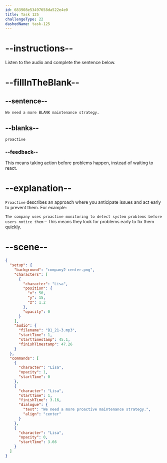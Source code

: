 ```yaml
---
id: 683908e53497658da522e4e0
title: Task 125
challengeType: 22
dashedName: task-125
---
```


<!-- (Audio) Lisa: We need a more proactive maintenance strategy. -->

# --instructions--

Listen to the audio and complete the sentence below.

# --fillInTheBlank--

## --sentence--

`We need a more BLANK maintenance strategy.`

## --blanks--

`proactive`

### --feedback--

This means taking action before problems happen, instead of waiting to react.

# --explanation--

`Proactive` describes an approach where you anticipate issues and act early to prevent them. For example:

`The company uses proactive monitoring to detect system problems before users notice them` – This means they look for problems early to fix them quickly.

# --scene--

```json
{
  "setup": {
    "background": "company2-center.png",
    "characters": [
      {
        "character": "Lisa",
        "position": {
          "x": 50,
          "y": 15,
          "z": 1.2
        },
        "opacity": 0
      }
    ],
    "audio": {
      "filename": "B1_21-3.mp3",
      "startTime": 1,
      "startTimestamp": 45.1,
      "finishTimestamp": 47.26
    }
  },
  "commands": [
    {
      "character": "Lisa",
      "opacity": 1,
      "startTime": 0
    },
    {
      "character": "Lisa",
      "startTime": 1,
      "finishTime": 3.16,
      "dialogue": {
        "text": "We need a more proactive maintenance strategy.",
        "align": "center"
      }
    },
    {
      "character": "Lisa",
      "opacity": 0,
      "startTime": 3.66
    }
  ]
}
```
